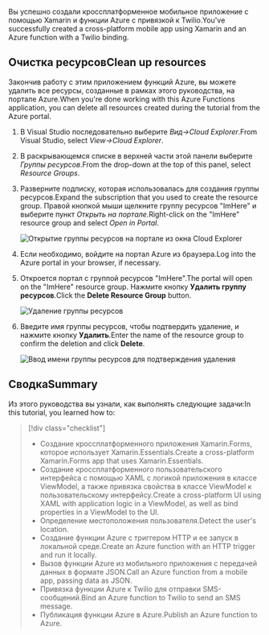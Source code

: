 <span data-ttu-id="65ad5-101">Вы успешно создали кроссплатформенное мобильное приложение с помощью Xamarin и функции Azure с привязкой к Twilio.</span><span class="sxs-lookup"><span data-stu-id="65ad5-101">You've successfully created a cross-platform mobile app using Xamarin and an Azure function with a Twilio binding.</span></span>

## <a name="clean-up-resources"></a><span data-ttu-id="65ad5-102">Очистка ресурсов</span><span class="sxs-lookup"><span data-stu-id="65ad5-102">Clean up resources</span></span>

<span data-ttu-id="65ad5-103">Закончив работу с этим приложением функций Azure, вы можете удалить все ресурсы, созданные в рамках этого руководства, на портале Azure.</span><span class="sxs-lookup"><span data-stu-id="65ad5-103">When you're done working with this Azure Functions application, you can delete all resources created during the tutorial from the Azure portal.</span></span>

1. <span data-ttu-id="65ad5-104">В Visual Studio последовательно выберите *Вид->Cloud Explorer*.</span><span class="sxs-lookup"><span data-stu-id="65ad5-104">From Visual Studio, select *View->Cloud Explorer*.</span></span>

2. <span data-ttu-id="65ad5-105">В раскрывающемся списке в верхней части этой панели выберите *Группы ресурсов*.</span><span class="sxs-lookup"><span data-stu-id="65ad5-105">From the drop-down at the top of this panel, select *Resource Groups*.</span></span>

3. <span data-ttu-id="65ad5-106">Разверните подписку, которая использовалась для создания группы ресурсов.</span><span class="sxs-lookup"><span data-stu-id="65ad5-106">Expand the subscription that you used to create the resource group.</span></span> <span data-ttu-id="65ad5-107">Правой кнопкой мыши щелкните группу ресурсов "ImHere" и выберите пункт *Открыть на портале*.</span><span class="sxs-lookup"><span data-stu-id="65ad5-107">Right-click on the "ImHere" resource group and select *Open in Portal*.</span></span>

    ![Открытие группы ресурсов на портале из окна Cloud Explorer](../media/9-open-resource-group-in-portal.png)

4. <span data-ttu-id="65ad5-109">Если необходимо, войдите на портал Azure из браузера.</span><span class="sxs-lookup"><span data-stu-id="65ad5-109">Log into the Azure portal in your browser, if necessary.</span></span>

5. <span data-ttu-id="65ad5-110">Откроется портал с группой ресурсов "ImHere".</span><span class="sxs-lookup"><span data-stu-id="65ad5-110">The portal will open on the "ImHere" resource group.</span></span> <span data-ttu-id="65ad5-111">Нажмите кнопку **Удалить группу ресурсов**.</span><span class="sxs-lookup"><span data-stu-id="65ad5-111">Click the **Delete Resource Group** button.</span></span>

    ![Удаление группы ресурсов](../media/9-delete-resource-group.png)

6. <span data-ttu-id="65ad5-113">Введите имя группы ресурсов, чтобы подтвердить удаление, и нажмите кнопку **Удалить**.</span><span class="sxs-lookup"><span data-stu-id="65ad5-113">Enter the name of the resource group to confirm the deletion and click **Delete**.</span></span>

    ![Ввод имени группы ресурсов для подтверждения удаления](../media/9-confirm-delete-resource-group.png)

## <a name="summary"></a><span data-ttu-id="65ad5-115">Сводка</span><span class="sxs-lookup"><span data-stu-id="65ad5-115">Summary</span></span>

<span data-ttu-id="65ad5-116">Из этого руководства вы узнали, как выполнять следующие задачи:</span><span class="sxs-lookup"><span data-stu-id="65ad5-116">In this tutorial, you learned how to:</span></span>
> [!div class="checklist"]
> * <span data-ttu-id="65ad5-117">Создание кроссплатформенного приложения Xamarin.Forms, которое использует Xamarin.Essentials.</span><span class="sxs-lookup"><span data-stu-id="65ad5-117">Create a cross-platform Xamarin.Forms app that uses Xamarin.Essentials.</span></span>
> * <span data-ttu-id="65ad5-118">Создание кроссплатформенного пользовательского интерфейса с помощью XAML с логикой приложения в классе ViewModel, а также привязка свойства в классе ViewModel к пользовательскому интерфейсу.</span><span class="sxs-lookup"><span data-stu-id="65ad5-118">Create a cross-platform UI using XAML with application logic in a ViewModel, as well as bind properties in a ViewModel to the UI.</span></span>
> * <span data-ttu-id="65ad5-119">Определение местоположения пользователя.</span><span class="sxs-lookup"><span data-stu-id="65ad5-119">Detect the user's location.</span></span>
> * <span data-ttu-id="65ad5-120">Создание функции Azure с триггером HTTP и ее запуск в локальной среде.</span><span class="sxs-lookup"><span data-stu-id="65ad5-120">Create an Azure function with an HTTP trigger and run it locally.</span></span>
> * <span data-ttu-id="65ad5-121">Вызов функции Azure из мобильного приложения с передачей данных в формате JSON.</span><span class="sxs-lookup"><span data-stu-id="65ad5-121">Call an Azure function from a mobile app, passing data as JSON.</span></span>
> * <span data-ttu-id="65ad5-122">Привязка функции Azure к Twilio для отправки SMS-сообщений.</span><span class="sxs-lookup"><span data-stu-id="65ad5-122">Bind an Azure function to Twilio to send an SMS message.</span></span>
> * <span data-ttu-id="65ad5-123">Публикация функции Azure в Azure.</span><span class="sxs-lookup"><span data-stu-id="65ad5-123">Publish an Azure function to Azure.</span></span>
